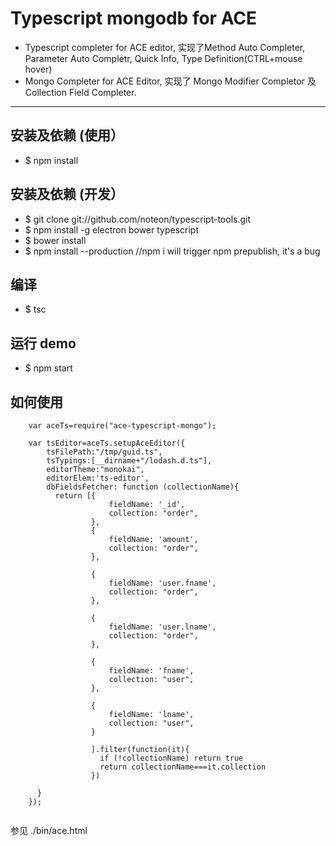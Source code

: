 # Typescript mongodb for ACE 

* Typescript completer for ACE editor, 实现了Method Auto Completer, Parameter Auto Completr, Quick Info, Type Definition(CTRL+mouse hover)
* Mongo Completer for ACE Editor, 实现了 Mongo Modifier Completor 及 Collection Field Completer.

---------------------------------------------
## 安装及依赖 (使用）

* $ npm install 
 
## 安装及依赖 (开发）

* $ git clone git://github.com/noteon/typescript-tools.git
* $ npm install -g electron bower typescript
* $ bower install
* $ npm install --production  //npm i will trigger npm prepublish, it's a bug

## 编译

* $ tsc

## 运行 demo

* $ npm start

## 如何使用

```
    var aceTs=require("ace-typescript-mongo");

    var tsEditor=aceTs.setupAceEditor({
        tsFilePath:"/tmp/guid.ts",
        tsTypings:[__dirname+"/lodash.d.ts"],
        editorTheme:"monokai",
        editorElem:'ts-editor',
        dbFieldsFetcher: function (collectionName){
          return [{
                      fieldName: '_id',
                      collection: "order",
                  },
                  {    
                      fieldName: 'amount',
                      collection: "order",
                  },
  
                  {
                      fieldName: 'user.fname',
                      collection: "order",
                  },
                  
                  {
                      fieldName: 'user.lname',
                      collection: "order",
                  },
                  
                  {
                      fieldName: 'fname',
                      collection: "user",
                  },
                  
                  {
                      fieldName: 'lname',
                      collection: "user",
                  }
                  
                  ].filter(function(it){
                    if (!collectionName) return true
                    return collectionName===it.collection
                  })
  
      }
    });
    
```

参见 ./bin/ace.html  